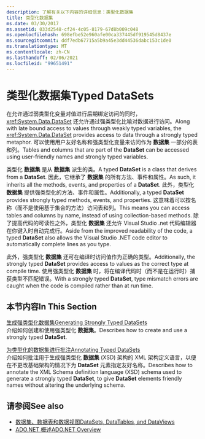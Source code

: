 ```yaml
---
description: 了解有关以下内容的详细信息：类型化数据集
title: 类型化数据集
ms.date: 03/30/2017
ms.assetid: 033d2548-cf24-4c05-8179-67d8b009c048
ms.openlocfilehash: 698efbe52e960afe00ca337445df919545d8437e
ms.sourcegitcommit: ddf7edb67715a5b9a45e3dd44536dabc153c1de0
ms.translationtype: MT
ms.contentlocale: zh-CN
ms.lasthandoff: 02/06/2021
ms.locfileid: "99651491"
---
```

# <a name="typed-datasets"></a><span data-ttu-id="8014c-103">类型化数据集</span><span class="sxs-lookup"><span data-stu-id="8014c-103">Typed DataSets</span></span>

<span data-ttu-id="8014c-104">在允许通过弱类型化变量对值进行后期绑定访问的同时，<xref:System.Data.DataSet> 还允许通过强类型化比喻对数据进行访问。</span><span class="sxs-lookup"><span data-stu-id="8014c-104">Along with late bound access to values through weakly typed variables, the <xref:System.Data.DataSet> provides access to data through a strongly typed metaphor.</span></span> <span data-ttu-id="8014c-105">可以使用用户友好名称和强类型化变量来访问作为 **数据集** 一部分的表和列。</span><span class="sxs-lookup"><span data-stu-id="8014c-105">Tables and columns that are part of the **DataSet** can be accessed using user-friendly names and strongly typed variables.</span></span>  
  
 <span data-ttu-id="8014c-106">类型化 **数据集** 是从 **数据集** 派生的类。</span><span class="sxs-lookup"><span data-stu-id="8014c-106">A typed **DataSet** is a class that derives from a **DataSet**.</span></span> <span data-ttu-id="8014c-107">因此，它继承了 **数据集** 的所有方法、事件和属性。</span><span class="sxs-lookup"><span data-stu-id="8014c-107">As such, it inherits all the methods, events, and properties of a **DataSet**.</span></span> <span data-ttu-id="8014c-108">此外，类型化 **数据集** 提供强类型化的方法、事件和属性。</span><span class="sxs-lookup"><span data-stu-id="8014c-108">Additionally, a typed **DataSet** provides strongly typed methods, events, and properties.</span></span> <span data-ttu-id="8014c-109">这意味着可以按名称（而不是使用基于集合的方法）访问表和列。</span><span class="sxs-lookup"><span data-stu-id="8014c-109">This means you can access tables and columns by name, instead of using collection-based methods.</span></span> <span data-ttu-id="8014c-110">除了提高代码的可读性之外，类型化 **数据集** 还允许 Visual Studio .net 代码编辑器在你键入时自动完成行。</span><span class="sxs-lookup"><span data-stu-id="8014c-110">Aside from the improved readability of the code, a typed **DataSet** also allows the Visual Studio .NET code editor to automatically complete lines as you type.</span></span>  
  
 <span data-ttu-id="8014c-111">此外，强类型化 **数据集** 还可在编译时访问值作为正确的类型。</span><span class="sxs-lookup"><span data-stu-id="8014c-111">Additionally, the strongly typed **DataSet** provides access to values as the correct type at compile time.</span></span> <span data-ttu-id="8014c-112">使用强类型化 **数据集** 时，将在编译代码时（而不是在运行时）捕获类型不匹配错误。</span><span class="sxs-lookup"><span data-stu-id="8014c-112">With a strongly typed **DataSet**, type mismatch errors are caught when the code is compiled rather than at run time.</span></span>  
  
## <a name="in-this-section"></a><span data-ttu-id="8014c-113">本节内容</span><span class="sxs-lookup"><span data-stu-id="8014c-113">In This Section</span></span>  

 [<span data-ttu-id="8014c-114">生成强类型化数据集</span><span class="sxs-lookup"><span data-stu-id="8014c-114">Generating Strongly Typed DataSets</span></span>](generating-strongly-typed-datasets.md)  
 <span data-ttu-id="8014c-115">介绍如何创建和使用强类型化 **数据集**。</span><span class="sxs-lookup"><span data-stu-id="8014c-115">Describes how to create and use a strongly typed **DataSet**.</span></span>  
  
 [<span data-ttu-id="8014c-116">为类型化的数据集进行批注</span><span class="sxs-lookup"><span data-stu-id="8014c-116">Annotating Typed DataSets</span></span>](annotating-typed-datasets.md)  
 <span data-ttu-id="8014c-117">介绍如何批注用于生成强类型化 **数据集** (XSD) 架构的 XML 架构定义语言，以便在不更改基础架构的情况下为 **DataSet** 元素指定友好名称。</span><span class="sxs-lookup"><span data-stu-id="8014c-117">Describes how to annotate the XML Schema definition language (XSD) schema used to generate a strongly typed **DataSet**, to give **DataSet** elements friendly names without altering the underlying schema.</span></span>  
  
## <a name="see-also"></a><span data-ttu-id="8014c-118">请参阅</span><span class="sxs-lookup"><span data-stu-id="8014c-118">See also</span></span>

- [<span data-ttu-id="8014c-119">数据集、数据表和数据视图</span><span class="sxs-lookup"><span data-stu-id="8014c-119">DataSets, DataTables, and DataViews</span></span>](index.md)
- [<span data-ttu-id="8014c-120">ADO.NET 概述</span><span class="sxs-lookup"><span data-stu-id="8014c-120">ADO.NET Overview</span></span>](../ado-net-overview.md)
